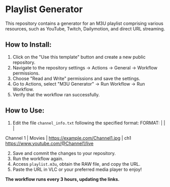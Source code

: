 # Playlist Generator

This repository contains a generator for an M3U playlist comprising various resources, such as YouTube, Twitch, Dailymotion, and direct URL streaming.

## How to Install:

1. Click on the "Use this template" button and create a new public repository.
2. Navigate to the repository settings -> Actions -> General -> Workflow permissions.
3. Choose "Read and Write" permissions and save the settings.
4. Go to Actions, select "M3U Generator" -> Run Workflow -> Run Workflow.
5. Verify that the workflow ran successfully.

## How to Use:

1. Edit the file `channel_info.txt` following the specified format:
FORMAT: <channel name> | <group name> | <logo> | <tvg-id>

Channel 1 | Movies | https://example.com/Channel1.jpg | ch1
https://www.youtube.com/@Channel1/live


2. Save and commit the changes to your repository.
3. Run the workflow again.
4. Access `playlist.m3u`, obtain the RAW file, and copy the URL.
5. Paste the URL in VLC or your preferred media player to enjoy!

**The workflow runs every 3 hours, updating the links.**
